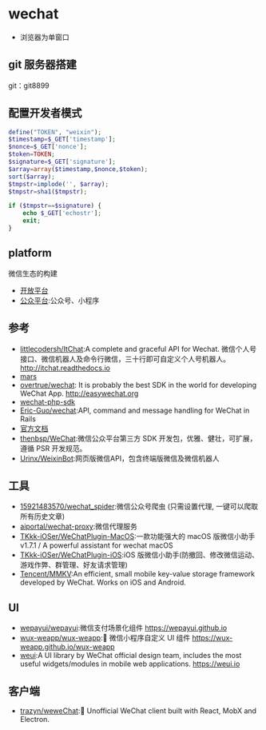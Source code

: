 # wechat

* 浏览器为单窗口

## git 服务器搭建

git：git8899

## 配置开发者模式

```php
define("TOKEN", "weixin");
$timestamp=$_GET['timestamp'];
$nonce=$_GET['nonce'];
$token=TOKEN;
$signature=$_GET['signature'];
$array=array($timestamp,$nonce,$token);
sort($array);
$tmpstr=implode('', $array);
$tmpstr=sha1($tmpstr);

if ($tmpstr==$signature) {
    echo $_GET['echostr'];
    exit;
}
```

## platform

微信生态的构建

* [开放平台](https://open.weixin.qq.com/)
* [公众平台](https://mp.weixin.qq.com/):公众号、小程序

## 参考

* [littlecodersh/ItChat](https://github.com/littlecodersh/ItChat):A complete and graceful API for Wechat. 微信个人号接口、微信机器人及命令行微信，三十行即可自定义个人号机器人。 http://itchat.readthedocs.io
* [mars](https://github.com/Tencent/mars)
* [overtrue/wechat](https://github.com/overtrue/wechat): It is probably the best SDK in the world for developing WeChat App. <http://easywechat.org>
* [wechat-php-sdk](https://github.com/dodgepudding/wechat-php-sdk)
* [Eric-Guo/wechat](https://github.com/Eric-Guo/wechat):API, command and message handling for WeChat in Rails
* [官方文档](https://open.weixin.qq.com/cgi-bin/showdocument?action=dir_list)
* [thenbsp/WeChat](https://github.com/thenbsp/wechat):微信公众平台第三方 SDK 开发包，优雅、健壮，可扩展，遵循 PSR 开发规范。
* [Urinx/WeixinBot](https://github.com/Urinx/WeixinBot):网页版微信API，包含终端版微信及微信机器人

## 工具

* [15921483570/wechat_spider](https://github.com/15921483570/wechat_spider):微信公众号爬虫 (只需设置代理, 一键可以爬取所有历史文章)
* [aiportal/wechat-proxy](https://github.com/aiportal/wechat-proxy):微信代理服务
* [TKkk-iOSer/WeChatPlugin-MacOS](https://github.com/TKkk-iOSer/WeChatPlugin-MacOS):一款功能强大的 macOS 版微信小助手 v1.7.1 / A powerful assistant for wechat macOS
* [TKkk-iOSer/WeChatPlugin-iOS](https://github.com/TKkk-iOSer/WeChatPlugin-iOS):iOS 版微信小助手(防撤回、修改微信运动、游戏作弊、群管理、好友请求管理)
* [Tencent/MMKV](https://github.com/Tencent/MMKV):An efficient, small mobile key-value storage framework developed by WeChat. Works on iOS and Android.

## UI

* [wepayui/wepayui](https://github.com/wepayui/wepayui):微信支付场景化组件 https://wepayui.github.io
* [wux-weapp/wux-weapp](https://github.com/wux-weapp/wux-weapp):🐶 微信小程序自定义 UI 组件 https://wux-weapp.github.io/wux-weapp
* [weui](https://github.com/Tencent/weui):A UI library by WeChat official design team, includes the most useful widgets/modules in mobile web applications. https://weui.io

## 客户端

* [trazyn/weweChat](https://github.com/trazyn/weweChat):💬 Unofficial WeChat client built with React, MobX and Electron.
